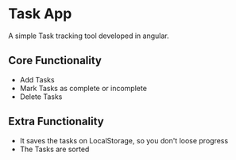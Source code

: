 # Task App

A simple Task tracking tool developed in angular.

## Core Functionality

- Add Tasks
- Mark Tasks as complete or incomplete
- Delete Tasks

## Extra Functionality

- It saves the tasks on LocalStorage, so you don't loose progress
- The Tasks are sorted
